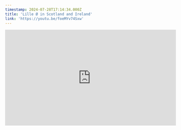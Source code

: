 ```yaml
---
timestamp: 2024-07-28T17:14:34.000Z
title: 'Lille Ø in Scotland and Ireland'
link: 'https://youtu.be/foeMYv74Sxw'
---
```

<iframe width="560" height="315" src="https://www.youtube.com/embed/foeMYv74Sxw?si=Cazj6Q3w8582K97F" title="YouTube video player" frameborder="0" allow="accelerometer; autoplay; clipboard-write; encrypted-media; gyroscope; picture-in-picture; web-share" referrerpolicy="strict-origin-when-cross-origin" allowfullscreen></iframe>
